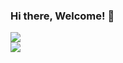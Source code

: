 ### Hi there, Welcome! 👋

![](https://quotes-github-readme.vercel.app/api?type=horizontal&theme=gruvbox)
<br>
![](https://github-readme-stats.vercel.app/api/top-langs/?username=husnulnawafil&theme=monokai&hide_border=false&include_all_commits=false&count_private=true&layout=compact)
